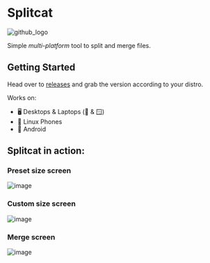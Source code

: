 # Splitcat
![github_logo](https://github.com/user-attachments/assets/0ba1a52c-a99d-4d9e-bd19-273a2da2cf5e)

Simple _multi-platform_ tool to split and merge files.

## Getting Started

Head over to [releases](https://github.com/vogonwann/splitcat/releases) and grab the version according to your distro.

Works on:
- 🖥️ Desktops & Laptops (🐧 & 🪟)
- 📱 Linux Phones
- 🤖 Android

## Splitcat in action:

### Preset size screen
![image](https://github.com/user-attachments/assets/390dea82-106e-45e5-836e-1543c7707b32)

### Custom size screen
![image](https://github.com/user-attachments/assets/64bf9591-b9f4-407d-8525-8d7560e80306)

### Merge screen
![image](https://github.com/user-attachments/assets/7d91f801-01c9-458f-af70-2641afcd8393)


